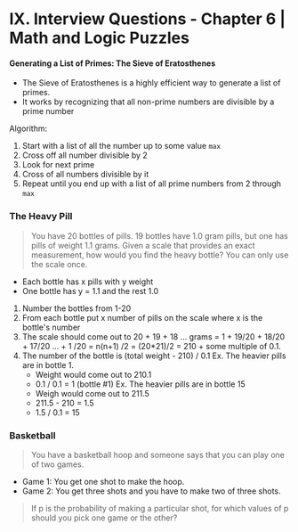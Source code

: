 # IX. Interview Questions - Chapter 6 | Math and Logic Puzzles


#### Generating a List of Primes: The Sieve of Eratosthenes
- The Sieve of Eratosthenes is a highly efficient way to generate a list of primes.
- It works by recognizing that all non-prime numbers are divisible by a prime number 

Algorithm:
1. Start with a list of all the number up to some value `max`
2. Cross off all number divisible by 2
3. Look for next prime
4. Cross of all numbers divisible by it
5. Repeat until you end up with a list of all prime numbers from 2 through `max`

### The Heavy Pill
> You have 20 bottles of pills. 19 bottles have 1.0 gram pills, but one has pills of weight 1.1 grams. Given a scale that provides an exact measurement, how would you find the heavy bottle? You can only use the scale once.

- Each bottle has x pills with y weight
- One bottle has y = 1.1 and the rest 1.0
1. Number the bottles from 1-20
2. From each bottle put x number of pills on the scale where x is the bottle's number
3. The scale should come out to 20 + 19 + 18 ... grams = 1 + 19/20 + 18/20 + 17/20 ... + 1 /20 = n(n+1) /2 = (20*21)/2 = 210 + some multiple of 0.1.
4. The number of the bottle is (total weight - 210) / 0.1
Ex. The heavier pills are in bottle 1.
	- Weight would come out to 210.1
	- 0.1 / 0.1 = 1 (bottle #1)
Ex. The heavier pills are in bottle 15
	- Weigh would come out to 211.5
	- 211.5 - 210 = 1.5
	 - 1.5 / 0.1 = 15

### Basketball
> You have a basketball hoop and someone says that you can play one of two games.
- Game 1: You get one shot to make the hoop.
- Game 2: You get three shots and you have to make two of three shots.
> If p is the probability of making a particular shot, for which values of p should you pick one game or the other?
